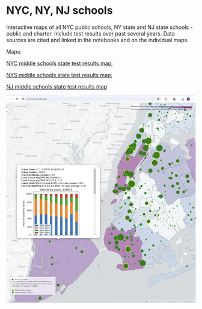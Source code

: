 # NYC, NY, NJ schools

Interactive maps of all NYC public schools, NY state and NJ state schools - public and charter. 
Include test results over past several years. Data sources are cited and linked in the notebooks and on the individual maps.

Maps: 

[NYC middle schools state test results map](https://nycmsmap.netlify.app/); 

[NYS middle schools state test results map](https://nysmsmap.netlify.app/);

[NJ middle schools state test results map](https://njmsmap.netlify.app/)

[![NYC middle schools state test results map](./images/nyc_map_screenshot.PNG)](https://nycmsmap.netlify.app/)
